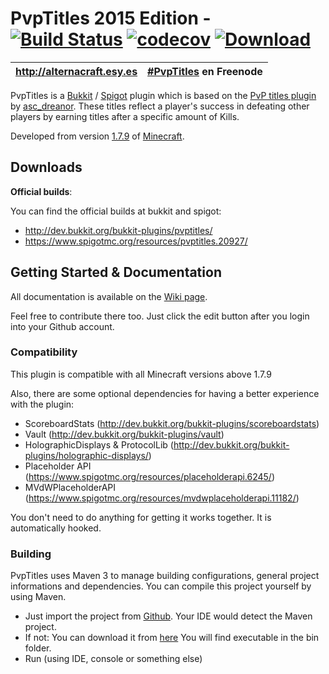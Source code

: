 # PvpTitles 2015 Edition - [![Build Status](https://travis-ci.org/AlternaCraft/PvpTitles.svg)](https://travis-ci.org/AlternaCraft/PvpTitles) [![codecov](https://codecov.io/gh/AlternaCraft/PvpTitles/branch/2.x/graph/badge.svg)](https://codecov.io/gh/AlternaCraft/PvpTitles) [ ![Download](https://api.bintray.com/packages/alternacraft/maven/PvpTitles/images/download.svg) ](https://bintray.com/alternacraft/maven/PvpTitles/_latestVersion)

| http://alternacraft.esy.es | [#PvpTitles](http://webchat.freenode.net/?channels=%23PvpTitles) en Freenode |
| -------------------------- | ---------------------------------------------------------------------------- |

PvpTitles is a [Bukkit](https://github.com/Bukkit/Bukkit) / [Spigot](https://github.com/SpigotMC/Spigot-API) plugin which is based on the [PvP titles plugin](https://github.com/dreanor/PvPTitles) by [asc_dreanor](https://github.com/dreanor). These titles reflect a player's success in defeating other players by earning titles after a specific amount of Kills. 

Developed from version [1.7.9](http://mcupdate.tumblr.com/post/82203913927/minecraft-179) of [Minecraft](http://minecraft.net).

Downloads
---------

**Official builds**:

You can find the official builds at bukkit and spigot:

* http://dev.bukkit.org/bukkit-plugins/pvptitles/
* https://www.spigotmc.org/resources/pvptitles.20927/


Getting Started & Documentation
-------------------------------

All documentation is available on the [Wiki page](https://github.com/AlternaCraft/PvpTitles/wiki).

Feel free to contribute there too. Just click the edit button after you login into your Github account.


### Compatibility
This plugin is compatible with all Minecraft versions above 1.7.9

Also, there are some optional dependencies for having a better experience with the plugin:
* ScoreboardStats (http://dev.bukkit.org/bukkit-plugins/scoreboardstats)
* Vault (http://dev.bukkit.org/bukkit-plugins/vault)
* HolographicDisplays & ProtocolLib (http://dev.bukkit.org/bukkit-plugins/holographic-displays/)
* Placeholder API (https://www.spigotmc.org/resources/placeholderapi.6245/)
* MVdWPlaceholderAPI (https://www.spigotmc.org/resources/mvdwplaceholderapi.11182/)

You don't need to do anything for getting it works together. It is automatically hooked. 


### Building
PvpTitles uses Maven 3 to manage building configurations, general project informations and dependencies. You can compile this project yourself by using Maven.

* Just import the project from [Github](http://github.com/).
  Your IDE would detect the Maven project.
* If not: You can download it from [here](http://maven.apache.org/download.cgi)
  You will find executable in the bin folder.
* Run (using IDE, console or something else)
